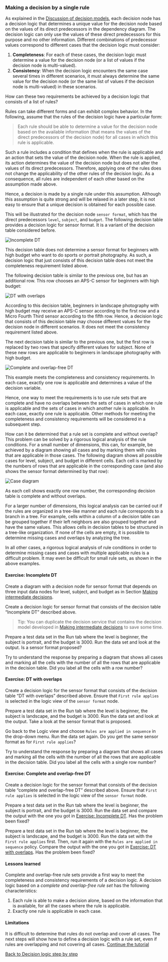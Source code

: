 ### Making a decision by a single rule

As explained in the [Discussion of decision models](../../DecisionModeling/wrapup/description.md), each decision node has a decision logic that determines a unique value for the decision node based on the values of its direct predecessors in the dependency diagram. The decision logic can only use the values of these direct predecessors for this purpose and no other information. Different combinations of predecessor values correspond to different cases that the decision logic must consider:

1. **Completeness**: For each of these cases, the decision logic must determine a value for the decision node (or a list of values if the decision node is multi-valued).
2. **Consistency**: When the decision logic encounters the same case several times in different scenarios, it must always determine the same value for the decision node (or the same list of values if the decision node is multi-valued) in these scenarios.

How can these two requirements be achieved by a decision logic that consists of a list of rules?

Rules can take different forms and can exhibit complex behavior. In the following, assume that the rules of the decision logic have a particular form:

> Each rule should be able to determine a value for the decision node based on the available information (that means the values of the direct predecessors of the decision node) for all cases in which this rule is applicable.

Such a rule includes a condition that defines when the rule is applicable and an action that sets the value of the decision node. When the rule is applied, its action determines the value of the decision node but does not alter the values of its direct predecessors. Therefore, applying one of the rules does not change the applicability of the other rules of the decision logic. As a consequence, all rules are independent of each other based on the assumption made above.

Hence, a decision is made by a single rule under this assumption. Although this assumption is quite strong and will be relaxed in a later step, it is not easy to ensure that a unique decision is obtained for each possible case.

This will be illustrated for the decision node `sensor format`, which has the direct predecessors `level`, `subject`, and `budget`. The following decision table provides a decision logic for sensor format. It is a variant of the decision table considered before.

![Incomplete DT](resources/Incomplete-DT.png)

This decision table does not determine a sensor format for beginners with high budget who want to do sports or portrait photography. As such, a decision logic that just consists of this decision table does not meet the completeness requirement listed above.

The following decision table is similar to the previous one, but has an additional row. This row chooses an APS-C sensor for beginners with high budget:
 
![DT with overlaps](resources/DT-with-conflicting-rows.png)

According to this decision table, beginners in landscape photography with high budget may receive an APS-C sensor according to the first row and a Micro Fourth Third sensor according to the fifth row. Hence, a decision logic that consists of this decision table may choose different values for the decision node in different scenarios. It does not meet the consistency requirement listed above.

The next decision table is similar to the previous one, but the first row is replaced by two rows that specify different values for subject. None of these new rows are applicable to beginners in landscape photography with high budget.

![Complete and overlap-free DT](resources/Complete-and-overlap-free-DT.png)

This example meets the completeness and consistency requirements. In each case, exactly one row is applicable and determines a value of the decision variable.

Hence, one way to meet the requirements is to use rule sets that are complete and have no overlaps between the sets of cases in which one rule is applicable and the sets of cases in which another rule is applicable. In each case, exactly one rule is applicable. Other methods for meeting the completeness and consistency requirements will be considered in a subsequent step.

How can it be determined that a rule set is complete and without overlap? This problem can be solved by a rigorous logical analysis of the rule conditions. For a small number of dimensions, this can, for example, be achieved by a diagram showing all cases and by marking them with rules that are applicable in those cases. The following diagram shows all possible cases for level, subject, and budget in different cells. Each cell is marked by the numbers of rows that are applicable in the corresponding case (and also shows the sensor format determined by that row):

![Case diagram](resources/cases.png)

As each cell shows exactly one row number, the corresponding decision table is complete and without overlaps.

For a larger number of dimensions, this logical analysis can be carried out if the rules are organized in a tree-like manner and each rule corresponds to a branch in a tree. For example, cells within a column of a decision table can be grouped together if their left neighbors are also grouped together and have the same values. This allows cells in decision tables to be structured in a tree-like organization. If none of the cells are empty, it is possible to determine missing cases and overlaps by analyzing the tree.

In all other cases, a rigorous logical analysis of rule conditions in order to determine missing cases and cases with multiple applicable rules is a difficult problem. It may even be difficult for small rule sets, as shown in the above examples.

#### Exercise: Incomplete DT

Create a diagram with a decision node for sensor format that depends on three input data nodes for level, subject, and budget as in Section [Making intermediate decisions](../../DecisionModeling/step4/description.md). 

Create a decision logic for sensor format that consists of the decision table “Incomplete DT” described above.

> Tip: You can duplicate the decision service that contains the decision model developed in [Making intermediate decisions](../../DecisionModeling/step4/description.md) to save some time.

Prepare a test data set in the Run tab where the level is beginner, the subject is portrait, and the budget is 3000. Run the data set and look at the output. Is a sensor format proposed?

Try to understand the response by preparing a diagram that shows all cases and marking all the cells with the number of all the rows that are applicable in the decision table. Did you label all the cells with a row number?

#### Exercise: DT with overlaps

Create a decision logic for the sensor format that consists of the  decision table “DT with overlaps” described above. Ensure that `First rule applies` is selected in the logic view of the `sensor format` node.

Prepare a test data set in the Run tab where the level is beginner, the subject is landscape, and the budget is 3000. Run the data set and look at the output. Take a look at the sensor format that is proposed.

Go back to the Logic view and choose `Rules are applied in sequence` in the drop-down menu. Run the data set again. Do you get the same sensor format as for `First rule applies`?

Try to understand the response by preparing a diagram that shows all cases and marking all the cells with the number of all the rows that are applicable in the decision table. Did you label all the cells with a single row number?

#### Exercise: Complete and overlap-free DT

Create a decision logic for the sensor format that consists of the decision table “complete and overlap-free DT” described above. Ensure that `First rule applies` is selected in the logic view of the `sensor format` node.

Prepare a test data set in the Run tab where the level is beginner, the subject is portrait, and the budget is 3000. Run the data set and compare the output with the one you got in [Exercise: Incomplete DT](#exercise-incomplete-dt). Has the problem been fixed?

Prepare a test data set in the Run tab where the level is beginner, the subject is landscape, and the budget is 3000. Run the data set with the `First rule applies` first. Then, run it again with the `Rules are applied in sequence` policy. Compare the output with the one you got in  [Exercise: DT with overlaps](#exercise-dt-with-overlaps). Has the problem been fixed?

#### Lessons learned

Complete and overlap-free rule sets provide a first way to meet the completeness and consistency requirements of a decision logic. A decision logic based on a _complete and overlap-free rule set_ has the following characteristics: 

1. Each rule is able to make a decision alone, based on the information that is available, for all the cases where the rule is applicable.
2. Exactly one rule is applicable in each case.

#### Limitations

It is difficult to determine that rules do not overlap and cover all cases. The next steps will show how to define a decision logic with a rule set, even if rules are overlapping and not covering all cases. [Continue the tutorial](quiz/quiz.md)

[Back to Decision logic step by step](../README.md)
